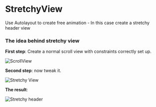 # StretchyView
Use Autolayout to create free animation - In this case create a stretchy header view

### The idea behind stretchy view 

**First step**: Create a normal scroll view with constraints correctly set up.

![ScrollView](https://github.com/TokyoBirdy/StretchyView/blob/master/Demo/illustration.png)

**Second step**: now tweak it.

![Stretchy View](https://github.com/TokyoBirdy/StretchyView/blob/master/Demo/stretchy%20illustration.png)


**The result**: 

![Stretchy header](https://github.com/TokyoBirdy/StretchyView/blob/master/Demo/stretchy.gif)

